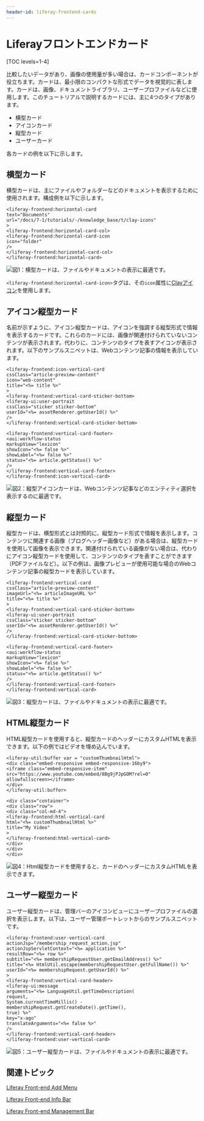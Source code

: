 ```yaml
---
header-id: liferay-frontend-cards
---
```


# Liferayフロントエンドカード

[TOC levels=1-4]

比較したいデータがあり、画像の使用量が多い場合は、カードコンポーネントが役立ちます。カードは、最小限のコンパクトな形式でデータを視覚的に表します。カードは、画像、ドキュメントライブラリ、ユーザープロファイルなどに使用します。このチュートリアルで説明するカードには、主に4つのタイプがあります。

- 横型カード
- アイコンカード
- 縦型カード
- ユーザーカード

各カードの例を以下に示します。

## 横型カード

横型カードは、主にファイルやフォルダーなどのドキュメントを表示するために使用されます。構成例を以下に示します。

    <liferay-frontend:horizontal-card
    text="Documents"
    url="/docs/7-1/tutorials/-/knowledge_base/t/clay-icons"
    >
    <liferay-frontend:horizontal-card-col>
    <liferay-frontend:horizontal-card-icon
    icon="folder"
    />
    </liferay-frontend:horizontal-card-col>
    </liferay-frontend:horizontal-card>

![図1：横型カードは、ファイルやドキュメントの表示に最適です。](../../../images/liferay-frontend-taglib-cards-horizontal.png)

`<liferay-frontend:horizontal-card-icon>`タグは、その`icon`属性に[Clayアイコン](/docs/7-1/tutorials/-/knowledge_base/t/clay-icons)を使用します。

## アイコン縦型カード

名前が示すように、アイコン縦型カードは、アイコンを強調する縦型形式で情報を表示するカードです。これらのカードには、画像が関連付けられていないコンテンツが表示されます。代わりに、コンテンツのタイプを表すアイコンが表示されます。以下のサンプルスニペットは、Webコンテンツ記事の情報を表示しています。

    <liferay-frontend:icon-vertical-card
    cssClass="article-preview-content"
    icon="web-content"
    title="<%= title %>"
    >
    <liferay-frontend:vertical-card-sticker-bottom>
    <liferay-ui:user-portrait
    cssClass="sticker sticker-bottom"
    userId="<%= assetRenderer.getUserId() %>"
    />
    </liferay-frontend:vertical-card-sticker-bottom>
    
    <liferay-frontend:vertical-card-footer>
    <aui:workflow-status
    markupView="lexicon"
    showIcon="<%= false %>"
    showLabel="<%= false %>"
    status="<%= article.getStatus() %>"
    />
    </liferay-frontend:vertical-card-footer>
    </liferay-frontend:icon-vertical-card>

![図2：縦型アイコンカードは、Webコンテンツ記事などのエンティティ選択を表示するのに最適です。](../../../images/liferay-frontend-taglib-cards-icon-vertical.png)

## 縦型カード

縦型カードは、横型形式とは対照的に、縦型カード形式で情報を表示します。コンテンツに関連する画像（ブログヘッダー画像など）がある場合は、縦型カードを使用して画像を表示できます。関連付けられている画像がない場合は、代わりにアイコン縦型カードを使用して、コンテンツのタイプを表すことができます（PDFファイルなど）。以下の例は、画像プレビューが使用可能な場合のWebコンテンツ記事の縦型カードを表示しています。

    <liferay-frontend:vertical-card
    cssClass="article-preview-content"
    imageUrl="<%= articleImageURL %>"
    title="<%= title %>"
    >
    <liferay-frontend:vertical-card-sticker-bottom>
    <liferay-ui:user-portrait
    cssClass="sticker sticker-bottom"
    userId="<%= assetRenderer.getUserId() %>"
    />
    </liferay-frontend:vertical-card-sticker-bottom>
    
    <liferay-frontend:vertical-card-footer>
    <aui:workflow-status
    markupView="lexicon"
    showIcon="<%= false %>"
    showLabel="<%= false %>"
    status="<%= article.getStatus() %>"
    />
    </liferay-frontend:vertical-card-footer>
    </liferay-frontend:vertical-card>

![図3：縦型カードは、ファイルやドキュメントの表示に最適です。](../../../images/liferay-frontend-taglib-cards-vertical.png)

## HTML縦型カード

HTML縦型カードを使用すると、縦型カードのヘッダーにカスタムHTMLを表示できます。以下の例ではビデオを埋め込んでいます。

    <liferay-util:buffer var = "customThumbnailHtml">
    <div class="embed-responsive embed-responsive-16by9">
    <iframe class="embed-responsive-item"
    src="https://www.youtube.com/embed/8Bg9jPJpGOM?rel=0"
    allowfullscreen></iframe>
    </div>
    </liferay-util:buffer>
    
    <div class="container">
    <div class="row">
    <div class="col-md-4">
    <liferay-frontend:html-vertical-card
    html="<%= customThumbnailHtml %>"
    title="My Video"
    >
    </liferay-frontend:html-vertical-card>
    </div>
    </div>
    </div>

![図4：Html縦型カードを使用すると、カードのヘッダーにカスタムHTMLを表示できます。](../../../images/liferay-frontend-taglib-cards-html-vertical.png)

## ユーザー縦型カード

ユーザー縦型カードは、管理バーのアイコンビューにユーザープロファイルの選択を表示します。以下は、ユーザー管理ポートレットからのサンプルスニペットです。

    <liferay-frontend:user-vertical-card
    actionJsp="/membership_request_action.jsp"
    actionJspServletContext="<%= application %>"
    resultRow="<%= row %>"
    subtitle="<%= membershipRequestUser.getEmailAddress() %>"
    title="<%= HtmlUtil.escape(membershipRequestUser.getFullName()) %>"
    userId="<%= membershipRequest.getUserId() %>"
    >
    <liferay-frontend:vertical-card-header>
    <liferay-ui:message
    arguments="<%= LanguageUtil.getTimeDescription(
    request,
    System.currentTimeMillis() - membershipRequest.getCreateDate().getTime(),
    true) %>"
    key="x-ago"
    translateArguments="<%= false %>"
    />
    </liferay-frontend:vertical-card-header>
    </liferay-frontend:user-vertical-card>

![図5：ユーザー縦型カードは、ファイルやドキュメントの表示に最適です。](../../../images/liferay-frontend-taglib-cards-user-vertical.png)

## 関連トピック

[Liferay Front-end Add Menu](/docs/7-1/tutorials/-/knowledge_base/t/liferay-frontend-add-menu)

[Liferay Front-end Info Bar](/docs/7-1/tutorials/-/knowledge_base/t/liferay-frontend-info-bar)

[Liferay Front-end Management Bar](/docs/7-1/tutorials/-/knowledge_base/t/liferay-frontend-management-bar)
